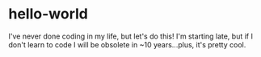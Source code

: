 # hello-world
I've never done coding in my life, but let's do this!
I'm starting late, but if I don't learn to code I will be obsolete in ~10 years...plus, it's pretty cool.
